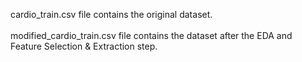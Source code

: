 cardio_train.csv file contains the original dataset.
<br />
<br />
modified_cardio_train.csv file contains the dataset after the EDA and Feature Selection & Extraction step.